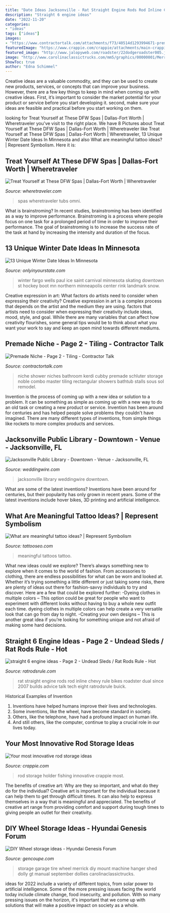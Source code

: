 ```yaml
---
title: "Date Ideas Jacksonville - Rat Straight Engine Rods Rod Inline Chevy Rule Bikes Roadster Dual Since 2007 Builds Advice Talk Tech Eight Ratrodsrule Buick"
description: "Straight 6 engine ideas"
date: "2022-11-20"
categories:
- "ideas"
tags: ["ideas"]
images:
- "https://www.contractortalk.com/attachments/f73/40514d1293994671-premade-niche-hpim1372_572x800.jpg"
featuredImage: "https://www.crappie.com/crappie/attachments/main-crappie-fishing-forum/53846d1296573954-innovative-rod-storage-ideas-rod-holder-jpg"
featured_image: "http://www.jalopyweb.com/roadster/22dodgeroadster005.jpg"
image: "http://www.carolinaclassictrucks.com/mm5/graphics/00000001/Merrick_Machine/Merrick_M99070.jpg"
ShowToc: true
author: "Edna Schimmel"
---
```



Creative ideas are a valuable commodity, and they can be used to create new products, services, or concepts that can improve your business. However, there are a few key things to keep in mind when coming up with creative ideas. First, it’s important to consider the market potential for your product or service before you start developing it. second, make sure your ideas are feasible and practical before you start working on them.

	

		
looking for Treat Yourself at These DFW Spas | Dallas-Fort Worth | Wheretraveler you've visit to the right place. We have 8 Pictures about Treat Yourself at These DFW Spas | Dallas-Fort Worth | Wheretraveler like Treat Yourself at These DFW Spas | Dallas-Fort Worth | Wheretraveler, 13 Unique Winter Date Ideas In Minnesota and also What are meaningful tattoo ideas? | Represent Symbolism. Here it is:
		
    
## Treat Yourself At These DFW Spas | Dallas-Fort Worth | Wheretraveler

<img loading=lazy src="https://www.wheretraveler.com/sites/default/files/Spa-Healing-Waters-new_resized.jpg" onerror="this.onerror=null;this.src='https://tse1.mm.bing.net/th?id=OIP.R1bHHuCLW8wrHvKXos2AfwHaE8&amp;pid=15.1';" alt="Treat Yourself at These DFW Spas | Dallas-Fort Worth | Wheretraveler">

_Source: wheretraveler.com_

>spas wheretraveler tubs omni. 

	

What is brainstroming?
In recent studies, brainstroming has been identified as a way to improve performance. Brainstroming is a process where people focus on one task for a prolonged period of time in order to improve their performance. The goal of brainstroming is to increase the success rate of the task at hand by increasing the intensity and duration of the focus.

    
## 13 Unique Winter Date Ideas In Minnesota

<img loading=lazy src="http://cdn.onlyinyourstate.com/wp-content/uploads/2015/12/winterskate_boardman__large-slideshow.jpg" onerror="this.onerror=null;this.src='https://tse2.mm.bing.net/th?id=OIP._O1KpmBXtypaB4vqoe6XzgHaEK&amp;pid=15.1';" alt="13 Unique Winter Date Ideas In Minnesota">

_Source: onlyinyourstate.com_

>winter fargo wells paul ice saint carnival minnesota skating downtown st hockey boot mn northern minneapolis center rink landmark snow. 

	

Creative expression in art: What factors do artists need to consider when expressing their creativity?
Creative expression in art is a complex process that depends on the artist and the medium they are using. factors that artists need to consider when expressing their creativity include ideas, mood, style, and goal. While there are many variables that can affect how creativity flourishes, some general tips would be to think about what you want your work to say and keep an open mind towards different mediums.

    
## Premade Niche - Page 2 - Tiling - Contractor Talk

<img loading=lazy src="https://www.contractortalk.com/attachments/f73/40514d1293994671-premade-niche-hpim1372_572x800.jpg" onerror="this.onerror=null;this.src='https://tse4.mm.bing.net/th?id=OIP.leBCGif8XQLBLO64155UtgHaKW&amp;pid=15.1';" alt="Premade Niche - Page 2 - Tiling - Contractor Talk">

_Source: contractortalk.com_

>niche shower niches bathroom kerdi cubby premade schluter storage noble combo master tiling rectangular showers bathtub stalls sous sol remodel. 

	

Invention is the process of coming up with a new idea or solution to a problem. It can be something as simple as coming up with a new way to do an old task or creating a new product or service. Invention has been around for centuries and has helped people solve problems they couldn't have imagined. There are many different types of inventions, from simple things like rockets to more complex products and services.

    
## Jacksonville Public Library - Downtown - Venue - Jacksonville, FL

<img loading=lazy src="https://wwcdn.weddingwire.com/vendor/730001_735000/730206/thumbnails/1200x1200_1518793001-fa8bfaf8632f2382-170304-1-289.jpg" onerror="this.onerror=null;this.src='https://tse2.mm.bing.net/th?id=OIP.Os8C7dREMTclgLz9lsti5wHaE8&amp;pid=15.1';" alt="Jacksonville Public Library - Downtown - Venue - Jacksonville, FL">

_Source: weddingwire.com_

>jacksonville library weddingwire downtown. 

	

What are some of the latest inventions?
Inventions have been around for centuries, but their popularity has only grown in recent years. Some of the latest inventions include hover bikes, 3D printing and artificial intelligence.

    
## What Are Meaningful Tattoo Ideas? | Represent Symbolism

<img loading=lazy src="https://www.tattooseo.com/wp-content/uploads/2017/09/meaningful-tattoos-25.jpg" onerror="this.onerror=null;this.src='https://tse3.mm.bing.net/th?id=OIP.WnvUM1sq_GmzI3dyCYphUwHaHa&amp;pid=15.1';" alt="What are meaningful tattoo ideas? | Represent Symbolism">

_Source: tattooseo.com_

>meaningful tattoos tattoo. 

	

What new ideas could we explore?
There’s always something new to explore when it comes to the world of fashion. From accessories to clothing, there are endless possibilities for what can be worn and looked at. Whether it’s trying something a little different or just taking some risks, there are plenty of ideas out there for fashion-savvy individuals to try and discover. Here are a few that could be explored further: 
-Dyeing clothes in multiple colors – This option could be great for people who want to experiment with different looks without having to buy a whole new outfit each time. dyeing clothes in multiple colors can help create a very versatile look that can go from day to night. 
-Creating your own designs – This is another great idea if you’re looking for something unique and not afraid of making some hard decisions.

    
## Straight 6 Engine Ideas - Page 2 - Undead Sleds / Rat Rods Rule - Hot

<img loading=lazy src="http://www.jalopyweb.com/roadster/22dodgeroadster005.jpg" onerror="this.onerror=null;this.src='https://tse1.mm.bing.net/th?id=OIP.IA5D6y5VnE1IPT7r1xm24gHaFj&amp;pid=15.1';" alt="straight 6 engine ideas - Page 2 - Undead Sleds / Rat Rods Rule - Hot">

_Source: ratrodsrule.com_

>rat straight engine rods rod inline chevy rule bikes roadster dual since 2007 builds advice talk tech eight ratrodsrule buick. 

	

Historical Examples of Invention
1. Inventions have helped humans improve their lives and technologies. 
2. Some inventions, like the wheel, have become standard in society. 
3. Others, like the telephone, have had a profound impact on human life. 
4. And still others, like the computer, continue to play a crucial role in our lives today.

    
## Your Most Innovative Rod Storage Ideas

<img loading=lazy src="https://www.crappie.com/crappie/attachments/main-crappie-fishing-forum/53846d1296573954-innovative-rod-storage-ideas-rod-holder-jpg" onerror="this.onerror=null;this.src='https://tse1.mm.bing.net/th?id=OIP.YIdXLV4uQH6AT4K_o2_dzAHaFj&amp;pid=15.1';" alt="Your most innovative rod storage ideas">

_Source: crappie.com_

>rod storage holder fishing innovative crappie most. 

	

The benefits of creative art: Why are they so important, and what do they do for the individual?
Creative art is important for the individual because it can help them to get through difficult times. It can also help to express themselves in a way that is meaningful and appreciated. The benefits of creative art range from providing comfort and support during tough times to giving people an outlet for their creativity.

    
## DIY Wheel Storage Ideas - Hyundai Genesis Forum

<img loading=lazy src="http://www.carolinaclassictrucks.com/mm5/graphics/00000001/Merrick_Machine/Merrick_M99070.jpg" onerror="this.onerror=null;this.src='https://tse1.mm.bing.net/th?id=OIP.Hf6by4RhL1mXdj0oAs1DPAHaFk&amp;pid=15.1';" alt="DIY Wheel storage ideas - Hyundai Genesis Forum">

_Source: gencoupe.com_

>storage garage tire wheel merrick diy mount machine hanger shed dolly gt manual september dollies carolinaclassictrucks. 

	

ideas for 2022 include a variety of different topics, from solar power to artificial intelligence. Some of the more pressing issues facing the world today include climate change, food insecurity, and pollution. With so many pressing issues on the horizon, it's important that we come up with solutions that will make a positive impact on society as a whole.

